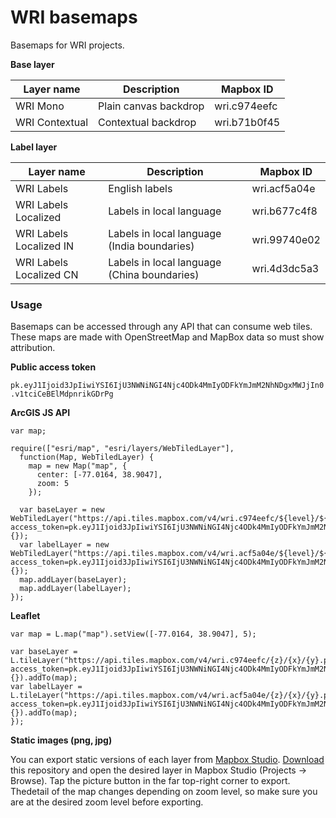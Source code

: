 # WRI basemaps

Basemaps for WRI projects.

**Base layer**

Layer name | Description | Mapbox ID
------ | ------ | ------
WRI Mono | Plain canvas backdrop | wri.c974eefc
WRI Contextual | Contextual backdrop | wri.b71b0f45

**Label layer**

Layer name | Description | Mapbox ID
------ | ------ | ------
WRI Labels | English labels | wri.acf5a04e
WRI Labels Localized | Labels in local language | wri.b677c4f8
WRI Labels Localized IN | Labels in local language (India boundaries) | wri.99740e02
WRI Labels Localized CN | Labels in local language (China boundaries) | wri.4d3dc5a3


### Usage
Basemaps can be accessed through any API that can consume web tiles. These maps are made with OpenStreetMap and MapBox data so must show attribution.

**Public access token**

```pk.eyJ1Ijoid3JpIiwiYSI6IjU3NWNiNGI4Njc4ODk4MmIyODFkYmJmM2NhNDgxMWJjIn0.v1tciCeBElMdpnrikGDrPg ```

**ArcGIS JS API**

```
var map;

require(["esri/map", "esri/layers/WebTiledLayer"],
  function(Map, WebTiledLayer) {
    map = new Map("map", {
      center: [-77.0164, 38.9047],
      zoom: 5
    });

  var baseLayer = new WebTiledLayer("https://api.tiles.mapbox.com/v4/wri.c974eefc/${level}/${col}/${row}.png?access_token=pk.eyJ1Ijoid3JpIiwiYSI6IjU3NWNiNGI4Njc4ODk4MmIyODFkYmJmM2NhNDgxMWJjIn0.v1tciCeBElMdpnrikGDrPg", {});
  var labelLayer = new WebTiledLayer("https://api.tiles.mapbox.com/v4/wri.acf5a04e/${level}/${col}/${row}.png?access_token=pk.eyJ1Ijoid3JpIiwiYSI6IjU3NWNiNGI4Njc4ODk4MmIyODFkYmJmM2NhNDgxMWJjIn0.v1tciCeBElMdpnrikGDrPg", {});
  map.addLayer(baseLayer);
  map.addLayer(labelLayer);
});
```

**Leaflet**
```
var map = L.map("map").setView([-77.0164, 38.9047], 5);

var baseLayer = L.tileLayer("https://api.tiles.mapbox.com/v4/wri.c974eefc/{z}/{x}/{y}.png?access_token=pk.eyJ1Ijoid3JpIiwiYSI6IjU3NWNiNGI4Njc4ODk4MmIyODFkYmJmM2NhNDgxMWJjIn0.v1tciCeBElMdpnrikGDrPg", {}).addTo(map);
var labelLayer = L.tileLayer("https://api.tiles.mapbox.com/v4/wri.acf5a04e/{z}/{x}/{y}.png?access_token=pk.eyJ1Ijoid3JpIiwiYSI6IjU3NWNiNGI4Njc4ODk4MmIyODFkYmJmM2NhNDgxMWJjIn0.v1tciCeBElMdpnrikGDrPg", {}).addTo(map);
});
```

**Static images (png, jpg)**

You can export static versions of each layer from [Mapbox Studio](https://www.mapbox.com/mapbox-studio/). [Download](https://github.com/wri/basemaps/archive/master.zip) this repository and open the desired layer in Mapbox Studio (Projects -> Browse). Tap the picture button in the far top-right corner to export. Thedetail of the map changes depending on zoom level, so make sure you are at the desired zoom level before exporting.
